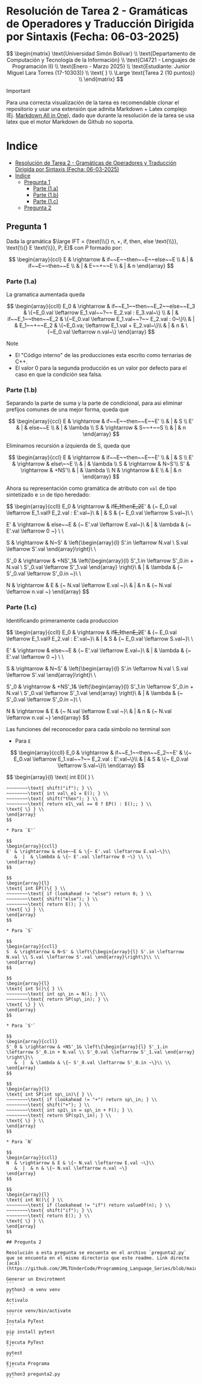 # Resolución de Tarea 2 - Gramáticas de Operadores y Traducción Dirigida por Sintaxis (Fecha: 06-03-2025)

$$
\begin{matrix}
\text{Universidad Simón Bolívar} \\
\text{Departamento de Computación y Tecnología de la Información} \\
\text{CI4721 - Lenguajes de Programación II} \\
\text{Enero - Marzo 2025} \\
\text{Estudiante: Junior Miguel Lara Torres (17-10303)} \\
\text{ } \\
\Large \text{Tarea 2 (10 puntos)} \\
\end{matrix}
$$

>[!IMPORTANT]
> Para una correcta visualización de la tarea es recomendable clonar el repositorio y usar una extensión que admita Markdown + Latex complejo (Ej. [Markdown All in One](https://marketplace.visualstudio.com/items?itemName=yzhang.markdown-all-in-one)), dado que durante la resolución de la tarea se usa latex que el motor Markdown de Github no soporta.

# Indice
- [Resolución de Tarea 2 - Gramáticas de Operadores y Traducción Dirigida por Sintaxis (Fecha: 06-03-2025)](#resolución-de-tarea-2---gramáticas-de-operadores-y-traducción-dirigida-por-sintaxis-fecha-06-03-2025)
- [Indice](#indice)
	- [Pregunta 1](#pregunta-1)
		- [Parte (1.a)](#parte-1a)
		- [Parte (1.b)](#parte-1b)
		- [Parte (1.c)](#parte-1c)
	- [Pregunta 2](#pregunta-2)


## Pregunta 1
Dada la gramática $\large IFT = (\text{\\{} n, +, if, then, else \text{\\}}, \text{\\{} E \text{\\}}, P, E)$ con $P$ formado por:

$$
\begin{array}{ccl}
E & \rightarrow & if~~E~~then~~E~~else~~E \\
  &  |  & if~~E~~then~~E \\
  &  |  & E~~+~~E \\
  &  |  & n 
\end{array}
$$

### Parte (1.a)

La gramatica aumentada queda

$$
\begin{array}{ccll}
E_0 & \rightarrow & if~~E_1~~then~~E_2~~else~~E_3 & \{~E_0.val \leftarrow E_1.val~~?~~ E_2.val : E_3.val~\} \\
  &  |  & if~~E_1~~then~~E_2 & \{~E_0.val \leftarrow E_1.val~~?~~ E_2.val : 0~\}\\
  &  |  & E_1~~+~~E_2 & \{~E_0.va; \leftarrow E_1.val + E_2.val~\}\\
  &  |  & n & \{~E_0.val \leftarrow n.val~\}
\end{array}
$$

>[!NOTE]
> * El "Código interno" de las producciones esta escrito como ternarias de C++.
> * El valor 0 para la segunda producción es un valor por defecto para el caso en que la condición sea falsa.

### Parte (1.b)

Separando la parte de suma y la parte de condicional, para asi
eliminar prefijos comunes de una mejor forma, queda que

$$
\begin{array}{ccl}
E  & \rightarrow & if~~E~~then~~E~~E' \\
   &  |  & S \\
E' &  |  & else~~E \\
   &  |  & \lambda \\
S  &  \rightarrow & S~~+~~S \\
   &  |  & n 
\end{array}
$$

Eliminamos recursión a izquierda de S, queda que

$$
\begin{array}{ccl}
E  & \rightarrow & if~~E~~then~~E~~E' \\
   &  |  & S \\
E' & \rightarrow & else\~~E \\
   &  |  & \lambda \\
S  & \rightarrow & N~S'\\
S' & \rightarrow & +NS'\\
   &  |  & \lambda \\
N  & \rightarrow & E \\
   &  |  & n
\end{array}
$$

Ahora su representación como gramática de atributo con
`val` de tipo sintetizado e `in` de tipo heredado:

$$
\begin{array}{ccll}
E_0 & \rightarrow & if~~E_1~~then~~E_2~~E' & \{~ E_0.val \leftarrow E_1.val~~?~~ E_2.val : E'.val~\}\\
   &  |  & S & \{~ E_0.val \leftarrow S.val~\}\\ \\

E' & \rightarrow & else~~E & \{~ E'.val \leftarrow E.val~\}\\
   &  |  & \lambda & \{~ E'.val \leftarrow 0 ~\} \\ \\

S  & \rightarrow & N~S' & \left\{\begin{array}{l} S'.in \leftarrow N.val \\ S.val \leftarrow S'.val \end{array}\right\}\\ \\

S'_0 & \rightarrow & +NS'_1& \left\{\begin{array}{l} S'_1.in \leftarrow S'_0.in + N.val \\ S'_0.val \leftarrow S'_1.val \end{array} \right\}\\
   &  |  & \lambda & \{~ S'_0.val \leftarrow S'_0.in ~\}\\ \\

N  & \rightarrow & E & \{~ N.val \leftarrow E.val ~\}\\
   &  |  & n & \{~ N.val \leftarrow n.val ~\}
\end{array}
$$

### Parte (1.c)

Identificando primeramente cada produccion

$$
\begin{array}{ccll}
E_0 & \rightarrow & if~~E_1~~then~~E_2~~E' & \{~ E_0.val \leftarrow E_1.val~~?~~ E_2.val : E'.val~\}\\
   &  |  & S & \{~ E_0.val \leftarrow S.val~\}\\ \\

E' & \rightarrow & else~~E & \{~ E'.val \leftarrow E.val~\}\\
   &  |  & \lambda & \{~ E'.val \leftarrow 0 ~\} \\ \\

S  & \rightarrow & N~S' & \left\{\begin{array}{l} S'.in \leftarrow N.val \\ S.val \leftarrow S'.val \end{array}\right\}\\ \\

S'_0 & \rightarrow & +NS'_1& \left\{\begin{array}{l} S'_1.in \leftarrow S'_0.in + N.val \\ S'_0.val \leftarrow S'_1.val \end{array} \right\}\\
   &  |  & \lambda & \{~ S'_0.val \leftarrow S'_0.in ~\}\\ \\

N  & \rightarrow & E & \{~ N.val \leftarrow E.val ~\}\\
   &  |  & n & \{~ N.val \leftarrow n.val ~\}
\end{array}
$$

Las funciones del reconocedor para cada simbolo no terminal son

* Para `E`

$$
\begin{array}{ccll}
E_0 & \rightarrow & if~~E_1~~then~~E_2~~E' & \{~ E_0.val \leftarrow E_1.val~~?~~ E_2.val : E'.val~\}\\
   &  |  & S & \{~ E_0.val \leftarrow S.val~\}\\
\end{array}
$$

$$
\begin{array}{l}
\text{ int E()\{ } \\
~~~~~~~~\text{ if (lookahead != "if") return S(); } \\
~~~~~~~~\text{ shift("if"); } \\
~~~~~~~~\text{ int val\_e1 = E(); } \\
~~~~~~~~\text{ shift("then"); } \\
~~~~~~~~\text{ return e1\_val == 0 ? EP() : E();; } \\
\text{ \} } \\
\end{array}
$$

* Para `E'`

$$
\begin{array}{ccll}
E' & \rightarrow & else~~E & \{~ E'.val \leftarrow E.val~\}\\
   &  |  & \lambda & \{~ E'.val \leftarrow 0 ~\} \\ \\
\end{array}
$$

$$
\begin{array}{l}
\text{ int EP()\{ } \\
~~~~~~~~\text{ if (lookahead != "else") return 0; } \\
~~~~~~~~\text{ shift("else"); } \\
~~~~~~~~\text{ return E(); } \\
\text{ \} } \\
\end{array}
$$

* Para `S`

$$
\begin{array}{ccll}
S  & \rightarrow & N~S' & \left\{\begin{array}{l} S'.in \leftarrow N.val \\ S.val \leftarrow S'.val \end{array}\right\}\\ \\
\end{array}
$$

$$
\begin{array}{l}
\text{ int S()\{ } \\
~~~~~~~~\text{ int sp\_in = N(); } \\
~~~~~~~~\text{ return SP(sp\_in); } \\
\text{ \} } \\
\end{array}
$$

* Para `S'`

$$
\begin{array}{ccll}
S'_0 & \rightarrow & +NS'_1& \left\{\begin{array}{l} S'_1.in \leftarrow S'_0.in + N.val \\ S'_0.val \leftarrow S'_1.val \end{array} \right\}\\
   &  |  & \lambda & \{~ S'_0.val \leftarrow S'_0.in ~\}\\ \\
\end{array}
$$

$$
\begin{array}{l}
\text{ int SP(int sp\_in)\{ } \\
~~~~~~~~\text{ if (lookahead != "+") return sp\_in; } \\
~~~~~~~~\text{ shift("+"); } \\
~~~~~~~~\text{ int sp1\_in = sp\_in + F(); } \\
~~~~~~~~\text{ return SP(sp1\_in); } \\
\text{ \} } \\
\end{array}
$$

* Para `N`

$$
\begin{array}{ccll}
N  & \rightarrow & E & \{~ N.val \leftarrow E.val ~\}\\
   &  |  & n & \{~ N.val \leftarrow n.val ~\}
\end{array}
$$

$$
\begin{array}{l}
\text{ int N()\{ } \\
~~~~~~~~\text{ if (lookahead != "if") return valueOf(n); } \\
~~~~~~~~\text{ shift("if"); } \\
~~~~~~~~\text{ return E(); } \\
\text{ \} } \\
\end{array}
$$

## Pregunta 2

Resolución a esta pregunta se encuenta en el archivo `pregunta2.py` que se encuenta en el mismo directorio que este readme. Link directo [acá](https://github.com/JMLTUnderCode/Programming_Language_Series/blob/main/Lenguajes_II/Tarea_2/pregunta2.py).

Generar un Envirotment
```
python3 -m venv venv
```
Activalo
```
source venv/bin/activate
```
Instala PyTest
```
pip install pytest
```
Ejecuta PyTest
```
pytest
```
Ejecuta Programa
```
python3 pregunta2.py
```